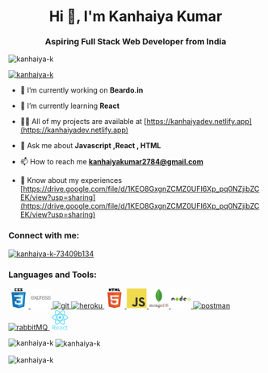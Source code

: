 <h1 align="center">Hi 👋, I'm Kanhaiya Kumar</h1>
<h3 align="center">Aspiring Full Stack Web Developer from India</h3>

<p align="left"> <img src="https://komarev.com/ghpvc/?username=kanhaiya-k&label=Profile%20views&color=0e75b6&style=flat" alt="kanhaiya-k" /> </p>

<p align="left"> <a href="https://github.com/ryo-ma/github-profile-trophy"><img src="https://github-profile-trophy.vercel.app/?username=kanhaiya-k" alt="kanhaiya-k" /></a> </p>

- 🔭 I’m currently working on **Beardo.in**

- 🌱 I’m currently learning **React**

- 👨‍💻 All of my projects are available at [https://kanhaiyadev.netlify.app](https://kanhaiyadev.netlify.app)

- 💬 Ask me about **Javascript ,React , HTML**

- 📫 How to reach me **kanhaiyakumar2784@gmail.com**

- 📄 Know about my experiences [https://drive.google.com/file/d/1KEO8GxgnZCMZ0UFI6Xp_pq0NZjibZCEK/view?usp=sharing](https://drive.google.com/file/d/1KEO8GxgnZCMZ0UFI6Xp_pq0NZjibZCEK/view?usp=sharing)

<h3 align="left">Connect with me:</h3>
<p align="left">
<a href="https://linkedin.com/in/kanhaiya-k-73409b134" target="blank"><img align="center" src="https://raw.githubusercontent.com/rahuldkjain/github-profile-readme-generator/master/src/images/icons/Social/linked-in-alt.svg" alt="kanhaiya-k-73409b134" height="30" width="40" /></a>
</p>

<h3 align="left">Languages and Tools:</h3>
<p align="left"> <a href="https://www.w3schools.com/css/" target="_blank" rel="noreferrer"> <img src="https://raw.githubusercontent.com/devicons/devicon/master/icons/css3/css3-original-wordmark.svg" alt="css3" width="40" height="40"/> </a> <a href="https://expressjs.com" target="_blank" rel="noreferrer"> <img src="https://raw.githubusercontent.com/devicons/devicon/master/icons/express/express-original-wordmark.svg" alt="express" width="40" height="40"/> </a> <a href="https://git-scm.com/" target="_blank" rel="noreferrer"> <img src="https://www.vectorlogo.zone/logos/git-scm/git-scm-icon.svg" alt="git" width="40" height="40"/> </a> <a href="https://heroku.com" target="_blank" rel="noreferrer"> <img src="https://www.vectorlogo.zone/logos/heroku/heroku-icon.svg" alt="heroku" width="40" height="40"/> </a> <a href="https://www.w3.org/html/" target="_blank" rel="noreferrer"> <img src="https://raw.githubusercontent.com/devicons/devicon/master/icons/html5/html5-original-wordmark.svg" alt="html5" width="40" height="40"/> </a> <a href="https://developer.mozilla.org/en-US/docs/Web/JavaScript" target="_blank" rel="noreferrer"> <img src="https://raw.githubusercontent.com/devicons/devicon/master/icons/javascript/javascript-original.svg" alt="javascript" width="40" height="40"/> </a> <a href="https://www.mongodb.com/" target="_blank" rel="noreferrer"> <img src="https://raw.githubusercontent.com/devicons/devicon/master/icons/mongodb/mongodb-original-wordmark.svg" alt="mongodb" width="40" height="40"/> </a> <a href="https://nodejs.org" target="_blank" rel="noreferrer"> <img src="https://raw.githubusercontent.com/devicons/devicon/master/icons/nodejs/nodejs-original-wordmark.svg" alt="nodejs" width="40" height="40"/> </a> <a href="https://postman.com" target="_blank" rel="noreferrer"> <img src="https://www.vectorlogo.zone/logos/getpostman/getpostman-icon.svg" alt="postman" width="40" height="40"/> </a> <a href="https://www.rabbitmq.com" target="_blank" rel="noreferrer"> <img src="https://www.vectorlogo.zone/logos/rabbitmq/rabbitmq-icon.svg" alt="rabbitMQ" width="40" height="40"/> </a> <a href="https://reactjs.org/" target="_blank" rel="noreferrer"> <img src="https://raw.githubusercontent.com/devicons/devicon/master/icons/react/react-original-wordmark.svg" alt="react" width="40" height="40"/> </a> </p>

<p><img align="left" src="https://github-readme-stats.vercel.app/api/top-langs?username=kanhaiya-k&show_icons=true&locale=en&layout=compact" alt="kanhaiya-k" /></p>

<p>&nbsp;<img align="center" src="https://github-readme-stats.vercel.app/api?username=kanhaiya-k&show_icons=true&locale=en" alt="kanhaiya-k" /></p>

<p><img align="center" src="https://github-readme-streak-stats.herokuapp.com/?user=kanhaiya-k&" alt="kanhaiya-k" /></p>
